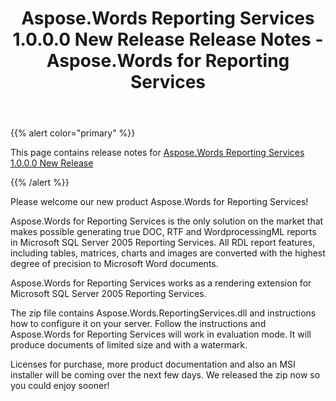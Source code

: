 ﻿---
title: Aspose.Words Reporting Services 1.0.0.0 New Release Release Notes - Aspose.Words for Reporting Services
articleTitle: Aspose.Words Reporting Services 1.0.0.0 New Release Release Notes
linktitle: Aspose.Words Reporting Services 1.0.0.0 New Release Release Notes
description: "Aspose.Words Reporting Services 1.0.0.0 New Release Release Notes – learn about the latest updates and fixes."
type: docs
weight: 80
url: /reportingservices/aspose-words-reporting-services-1-0-0-0-new-release-release-notes/
---

{{% alert color="primary" %}}

This page contains release notes for [Aspose.Words Reporting Services 1.0.0.0 New Release](https://downloads.aspose.com/words/reportingservices/new-releases/aspose.words-reporting-services-1.0.0.0-new-release/)

{{% /alert %}}

Please welcome our new product Aspose.Words for Reporting Services!

Aspose.Words for Reporting Services is the only solution on the market that makes possible generating true DOC, RTF and WordprocessingML reports in Microsoft SQL Server 2005 Reporting Services. All RDL report features, including tables, matrices, charts and images are converted with the highest degree of precision to Microsoft Word documents.

Aspose.Words for Reporting Services works as a rendering extension for Microsoft SQL Server 2005 Reporting Services.

The zip file contains Aspose.Words.ReportingServices.dll and instructions how to configure it on your server. Follow the instructions and Aspose.Words for Reporting Services will work in evaluation mode. It will produce documents of limited size and with a watermark.

Licenses for purchase, more product documentation and also an MSI installer will be coming over the next few days. We released the zip now so you could enjoy sooner!


